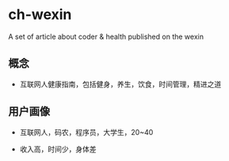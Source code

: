 # ch-wexin
A set of article about coder &amp; health published on the wexin

## 概念

- 互联网人健康指南，包括健身，养生，饮食，时间管理，精进之道

## 用户画像

- 互联网人，码农，程序员，大学生，20~40

- 收入高，时间少，身体差
